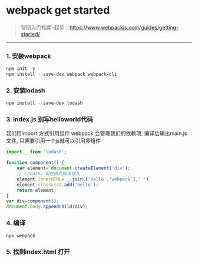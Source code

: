 # webpack get started

>官网入门指南-起步：https://www.webpackjs.com/guides/getting-started/
----

### 1. 安装webpack
``` ps1
npm init -y
npm install --save-dev webpack webpack-cli 
```

### 2. 安装lodash
``` ps1
npm install --save-dev lodash
```

### 3. index.js 别写helloworld代码

我们用import 方式引用组件 webpack 会管理我们的依赖项, 编译后输出main.js 文件, 只需要引用一个js就可以引用多组件
``` js
import _ from 'lodash';

function component() {
    var element= document.createElement('div');
    // Lodash，现在由此脚本导入
    element.innerHTML= _.join(['Hello','webpack'],' ');
    element.classList.add('hello');
    return element;
}
var div=component();
document.body.appendChild(div);
```
### 4. 编译
``` ps1
npx webpack
```
### 5. 找到index.html 打开
